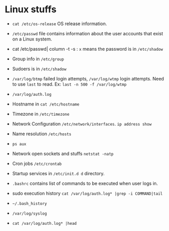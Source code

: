 # Linux stuffs
- `cat /etc/os-release` OS release information.
- `/etc/passwd` file contains information about the user accounts that exist on a Linux system.
- cat /etc/passwd| column -t -s : `x` means the password is in `/etc/shadow`
- Group info in `/etc/group`
- Sudoers is in `/etc/shadow`
- `/var/log/btmp` failed login attempts, `/var/log/wtmp` login attempts. Need to use `last` to read. Ex: `last -n 500 -f /var/log/wtmp`
- `/var/log/auth.log`
- Hostname in `cat /etc/hostname`
- Timezone in `/etc/timezone`
- Network Configuration `/etc/network/interfaces`. `ip address show `
- Name resolution `/etc/hosts`
- `ps aux`
- Network open sockets and stuffs `netstat -natp`
- Cron jobs `/etc/crontab`
- Startup services in `/etc/init.d d` directory.
- `.bashrc` contains list of commands to be executed when user logs in.

- sudo execution history `cat /var/log/auth.log* |grep -i COMMAND|tail`
- `~/.bash_history`

- `/var/log/syslog`
- `cat /var/log/auth.log* |head`

